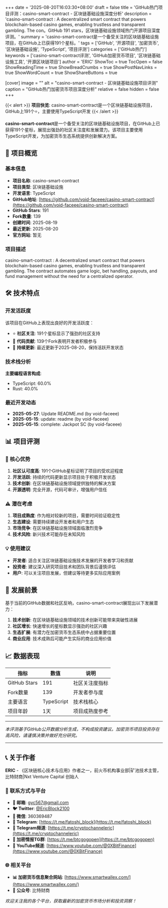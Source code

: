 +++
date = '2025-08-20T16:03:30+08:00'
draft = false
title = 'GitHub热门项目评测：casino-smart-contract - 区块链基础设施深度分析'
description = 'casino-smart-contract : A decentralized smart contract that powers blockchain-based casino games, enabling trustless and transparent gambling. The con。GitHub 191 stars，区块链基础设施领域热门开源项目深度评测。'
summary = 'casino-smart-contract是一个备受关注的区块链基础设施项目，在GitHub上已获得191个星标。'
tags = ['GitHub', '开源项目', '加密货币', '区块链基础设施', 'TypeScript', '项目评测']
categories = ['GitHub热门']
keywords = ['casino-smart-contract评测', 'GitHub加密货币项目', '区块链基础设施工具', '开源区块链项目']
author = 'ERIC'
ShowToc = true
TocOpen = false
ShowReadingTime = true
ShowBreadCrumbs = true
ShowPostNavLinks = true
ShowWordCount = true
ShowShareButtons = true

[cover]
image = ""
alt = "casino-smart-contract - 区块链基础设施项目评测"
caption = "GitHub热门加密货币项目深度分析"
relative = false
hidden = false
+++

{{< alert >}}
**项目快览**: casino-smart-contract是一个区块链基础设施项目，GitHub上191个⭐，主要使用TypeScript开发
{{< /alert >}}

**casino-smart-contract**是一个备受关注的区块链基础设施项目，在GitHub上已获得191个星标，展现出强劲的社区关注度和发展潜力。该项目主要使用TypeScript开发，为加密货币生态系统提供创新解决方案。

## 🎯 项目概览

### 基本信息
- **项目名称**: casino-smart-contract
- **项目类型**: 区块链基础设施
- **开发语言**: TypeScript
- **GitHub地址**: [https://github.com/void-faceee/casino-smart-contract](https://github.com/void-faceee/casino-smart-contract)
- **GitHub Stars**: 191
- **Fork数量**: 139
- **创建时间**: 2025-08-19
- **最近更新**: 2025-08-20
- **官方网站**: 暂无

### 项目描述
casino-smart-contract : A decentralized smart contract that powers blockchain-based casino games, enabling trustless and transparent gambling. The contract automates game logic, bet handling, payouts, and fund management without the need for a centralized operator.

## 🛠️ 技术特点

### 开发活跃度
该项目在GitHub上表现出良好的开发活跃度：
- ⭐ **社区关注**: 191个星标显示了强劲的社区支持
- 🔄 **代码贡献**: 139个Fork表明开发者积极参与
- 📅 **持续更新**: 最近更新于2025-08-20，保持活跃开发状态

### 技术栈分析

**主要编程语言构成**:
- TypeScript: 60.0%
- Rust: 40.0%


### 最近开发动态
- **2025-05-27**: Update README.md (by void-faceee)
- **2025-05-15**: update: readme (by void-faceee)
- **2025-05-15**: complete: Jackpot SC (by void-faceee)


## 📊 项目评测

### 🎯 核心优势
1. **社区认可度高**: 191个GitHub星标证明了项目的受欢迎程度
2. **开发活跃**: 持续的代码更新显示项目处于积极开发状态
3. **技术创新**: 在区块链基础设施领域提供独特的解决方案
4. **开源透明**: 完全开源，代码可审计，增强用户信任

### ⚠️ 潜在考虑
1. **项目成熟度**: 作为相对较新的项目，需要时间验证稳定性
2. **生态建设**: 需要持续建设开发者和用户生态
3. **市场竞争**: 在区块链基础设施领域面临激烈竞争
4. **技术风险**: 新兴技术可能存在未知风险

### 💡 使用建议
- **开发者**: 适合关注区块链基础设施技术发展的开发者学习和贡献
- **投资者**: 建议深入研究项目技术和团队背景后谨慎评估
- **用户**: 可以关注项目发展，但建议等待更多实际应用案例

## 🔮 发展前景

基于当前的GitHub数据和社区反响，casino-smart-contract展现出以下发展潜力：

1. **技术创新**: 在区块链基础设施领域的技术创新可能带来突破性进展
2. **社区增长**: 快速增长的星标数显示强劲的社区兴趣
3. **生态扩展**: 有潜力在加密货币生态系统中占据重要位置
4. **商业应用**: 技术成熟后可能产生实际的商业应用价值

## 📈 数据表现

| 指标 | 数值 | 说明 |
|------|------|------|
| GitHub Stars | 191 | 社区关注度指标 |
| Fork数量 | 139 | 开发者参与度 |
| 主要语言 | TypeScript | 技术栈核心 |
| 项目年龄 | 1天 | 项目成熟度参考 |

---

*本评测基于GitHub公开数据分析生成，不构成投资建议。加密货币项目投资存在高风险，请谨慎决策并做好充分研究。*

---

## 📞 关于作者

**ERIC** - 《区块链核心技术与应用》作者之一，前火币机构事业部|矿池技术主管，比特财商|Nxt Venture Capital 创始人

### 🔗 联系方式与平台

- **📧 邮箱**: [gyc567@gmail.com](mailto:gyc567@gmail.com)
- **🐦 Twitter**: [@EricBlock2100](https://twitter.com/EricBlock2100)
- **💬 微信**: 360369487
- **📱 Telegram**: [https://t.me/fatoshi_block](https://t.me/fatoshi_block)
- **📢 Telegram频道**: [https://t.me/cryptochanneleric](https://t.me/cryptochanneleric)
- **👥 加密情报TG群**: [https://t.me/btcgogopen](https://t.me/btcgogopen)
- **🎥 YouTube频道**: [https://www.youtube.com/@0XBitFinance](https://www.youtube.com/@0XBitFinance)

### 🌐 相关平台

- **📊 加密货币信息聚合网站**: [https://www.smartwallex.com/](https://www.smartwallex.com/)
- **📖 公众号**: 比特财商

*欢迎关注我的各个平台，获取最新的加密货币市场分析和投资洞察！*
